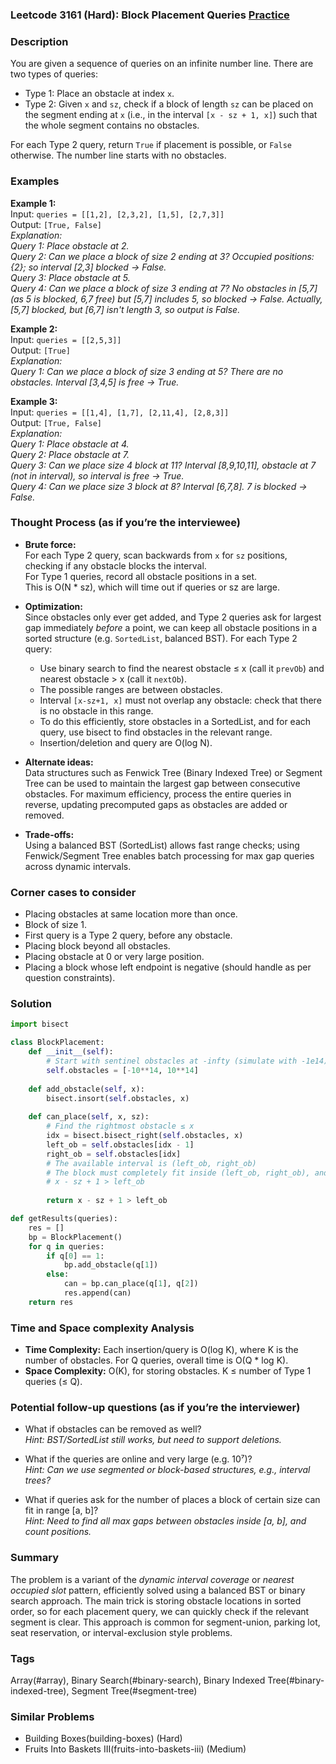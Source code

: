 ### Leetcode 3161 (Hard): Block Placement Queries [Practice](https://leetcode.com/problems/block-placement-queries)

### Description  
You are given a sequence of queries on an infinite number line. There are two types of queries:

- Type 1: Place an obstacle at index `x`.
- Type 2: Given `x` and `sz`, check if a block of length `sz` can be placed on the segment ending at `x` (i.e., in the interval `[x - sz + 1, x]`) such that the whole segment contains no obstacles.

For each Type 2 query, return `True` if placement is possible, or `False` otherwise. The number line starts with no obstacles.

### Examples  

**Example 1:**  
Input: `queries = [[1,2], [2,3,2], [1,5], [2,7,3]]`  
Output: `[True, False]`  
*Explanation:  
Query 1: Place obstacle at 2.  
Query 2: Can we place a block of size 2 ending at 3? Occupied positions: {2}; so interval [2,3] blocked → False.  
Query 3: Place obstacle at 5.  
Query 4: Can we place a block of size 3 ending at 7? No obstacles in [5,7] (as 5 is blocked, 6,7 free) but [5,7] includes 5, so blocked → False. Actually, [5,7] blocked, but [6,7] isn't length 3, so output is False.*

**Example 2:**  
Input: `queries = [[2,5,3]]`  
Output: `[True]`  
*Explanation:  
Query 1: Can we place a block of size 3 ending at 5? There are no obstacles. Interval [3,4,5] is free → True.*

**Example 3:**  
Input: `queries = [[1,4], [1,7], [2,11,4], [2,8,3]]`  
Output: `[True, False]`  
*Explanation:  
Query 1: Place obstacle at 4.  
Query 2: Place obstacle at 7.  
Query 3: Can we place size 4 block at 11? Interval [8,9,10,11], obstacle at 7 (not in interval), so interval is free → True.  
Query 4: Can we place size 3 block at 8? Interval [6,7,8]. 7 is blocked → False.*

### Thought Process (as if you’re the interviewee)  
- **Brute force:**  
  For each Type 2 query, scan backwards from `x` for `sz` positions, checking if any obstacle blocks the interval.  
  For Type 1 queries, record all obstacle positions in a set.  
  This is O(N \* sz), which will time out if queries or sz are large.

- **Optimization:**  
  Since obstacles only ever get added, and Type 2 queries ask for largest gap immediately *before* a point, we can keep all obstacle positions in a sorted structure (e.g. `SortedList`, balanced BST). For each Type 2 query:
    - Use binary search to find the nearest obstacle ≤ x (call it `prevOb`) and nearest obstacle > x (call it `nextOb`).
    - The possible ranges are between obstacles.
    - Interval `[x-sz+1, x]` must not overlap any obstacle: check that there is no obstacle in this range.
    - To do this efficiently, store obstacles in a SortedList, and for each query, use bisect to find obstacles in the relevant range.
    - Insertion/deletion and query are O(log N).

- **Alternate ideas:**  
  Data structures such as Fenwick Tree (Binary Indexed Tree) or Segment Tree can be used to maintain the largest gap between consecutive obstacles.
  For maximum efficiency, process the entire queries in reverse, updating precomputed gaps as obstacles are added or removed.

- **Trade-offs:**  
  Using a balanced BST (SortedList) allows fast range checks; using Fenwick/Segment Tree enables batch processing for max gap queries across dynamic intervals.

### Corner cases to consider  
- Placing obstacles at same location more than once.
- Block of size 1.
- First query is a Type 2 query, before any obstacle.
- Placing block beyond all obstacles.
- Placing obstacle at 0 or very large position.
- Placing a block whose left endpoint is negative (should handle as per question constraints).

### Solution

```python
import bisect

class BlockPlacement:
    def __init__(self):
        # Start with sentinel obstacles at -infty (simulate with -1e14) and +infty (simulate with 1e14)
        self.obstacles = [-10**14, 10**14]
    
    def add_obstacle(self, x):
        bisect.insort(self.obstacles, x)
    
    def can_place(self, x, sz):
        # Find the rightmost obstacle ≤ x
        idx = bisect.bisect_right(self.obstacles, x)
        left_ob = self.obstacles[idx - 1]
        right_ob = self.obstacles[idx]
        # The available interval is (left_ob, right_ob)
        # The block must completely fit inside (left_ob, right_ob), and the right endpoint is x, so need:
        # x - sz + 1 > left_ob
        
        return x - sz + 1 > left_ob

def getResults(queries):
    res = []
    bp = BlockPlacement()
    for q in queries:
        if q[0] == 1:
            bp.add_obstacle(q[1])
        else:
            can = bp.can_place(q[1], q[2])
            res.append(can)
    return res
```

### Time and Space complexity Analysis  

- **Time Complexity:** Each insertion/query is O(log K), where K is the number of obstacles. For Q queries, overall time is O(Q \* log K).
- **Space Complexity:** O(K), for storing obstacles. K ≤ number of Type 1 queries (≤ Q).

### Potential follow-up questions (as if you’re the interviewer)  

- What if obstacles can be removed as well?  
  *Hint: BST/SortedList still works, but need to support deletions.*

- What if the queries are online and very large (e.g. 10⁷)?  
  *Hint: Can we use segmented or block-based structures, e.g., interval trees?*

- What if queries ask for the number of places a block of certain size can fit in range [a, b]?  
  *Hint: Need to find all max gaps between obstacles inside [a, b], and count positions.*

### Summary
The problem is a variant of the *dynamic interval coverage* or *nearest occupied slot* pattern, efficiently solved using a balanced BST or binary search approach. The main trick is storing obstacle locations in sorted order, so for each placement query, we can quickly check if the relevant segment is clear. This approach is common for segment-union, parking lot, seat reservation, or interval-exclusion style problems.

### Tags
Array(#array), Binary Search(#binary-search), Binary Indexed Tree(#binary-indexed-tree), Segment Tree(#segment-tree)

### Similar Problems
- Building Boxes(building-boxes) (Hard)
- Fruits Into Baskets III(fruits-into-baskets-iii) (Medium)